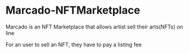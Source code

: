 # Marcado-NFTMarketplace
Marcado is an NFT Marketplace that allows artist sell their arts(NFTs) on line

For an user to sell an NFT, they have to pay a listing fee

